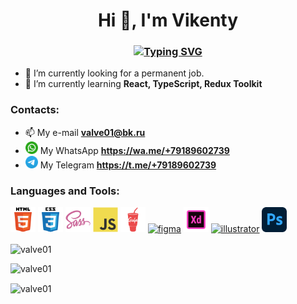 <h1 align="center">Hi 👋, I'm Vikenty</h1>


<h3 align="center"><a href="https://git.io/typing-svg"><img src="https://readme-typing-svg.herokuapp.com?font=Fira+Code&size=24&duration=4000&color=F0DB4F&background=0036C000&center=true&multiline=true&repeat=false&width=560&height=70&lines=I'm+Frontend+developer;And+i+love+creating+websites+and+UI" alt="Typing SVG" /></a></h3>

- 📝 I’m currently looking for a permanent job.
- 🌱 I’m currently learning **React, TypeScript, Redux Toolkit**

<h3 align="left">Contacts:</h3>

- 📫 My e-mail **valve01@bk.ru**
- <img src="./whatsapp-icon.svg" alt="whatsapp" width="20" height="20"/> My WhatsApp **https://wa.me/+79189602739**
- <img src="./telegram-icon.svg" alt="telegram" width="20" height="20"/> My Telegram **https://t.me/+79189602739**



<h3 align="left">Languages and Tools:</h3>
<p align="left"> 
<a href="https://www.w3.org/html/" target="_blank" rel="noreferrer"> <img src="https://raw.githubusercontent.com/devicons/devicon/master/icons/html5/html5-original-wordmark.svg" alt="html5" width="40" height="40"/></a>
<a href="https://www.w3schools.com/css/" target="_blank" rel="noreferrer"> <img src="https://raw.githubusercontent.com/devicons/devicon/master/icons/css3/css3-original-wordmark.svg" alt="css3" width="40" height="40"/></a>
<a href="https://sass-lang.com" target="_blank" rel="noreferrer"> <img src="https://raw.githubusercontent.com/devicons/devicon/master/icons/sass/sass-original.svg" alt="sass" width="40" height="40"/></a> 
<a href="https://developer.mozilla.org/en-US/docs/Web/JavaScript" target="_blank" rel="noreferrer"> <img src="https://raw.githubusercontent.com/devicons/devicon/master/icons/javascript/javascript-original.svg" alt="javascript" width="40" height="40"/></a> 
<a href="https://gulpjs.com" target="_blank" rel="noreferrer"> <img src="https://raw.githubusercontent.com/devicons/devicon/master/icons/gulp/gulp-plain.svg" alt="gulp" width="40" height="40"/></a> 
<a href="https://www.figma.com/" target="_blank" rel="noreferrer"> <img src="https://www.vectorlogo.zone/logos/figma/figma-icon.svg" alt="figma" width="40" height="40"/></a> 
<a href="https://www.adobe.com/products/xd.html" target="_blank" rel="noreferrer"> <img src="./adobe-xd.png" alt="xd" width="40" height="40"/></a> 
<a href="https://www.adobe.com/in/products/illustrator.html" target="_blank" rel="noreferrer"> <img src="https://www.vectorlogo.zone/logos/adobe_illustrator/adobe_illustrator-icon.svg" alt="illustrator" width="40" height="40"/></a> 
<a href="https://www.photoshop.com/en" target="_blank" rel="noreferrer"> <img src="./Photoshop.svg" alt="photoshop" width="40" height="40"/></a> 

</p>



<p><img align="center" src="https://github-readme-stats.vercel.app/api/top-langs?username=valve01&show_icons=true&card_width=846&locale=en&layout=compact&theme=slateorange" alt="valve01" /></p>

<p>&nbsp;<img align="left" src="https://github-readme-stats.vercel.app/api?username=valve01&card_width=400&show_icons=true&locale=en&theme=slateorange" alt="valve01" /></p>

<p><img align="center" src="https://github-readme-streak-stats.herokuapp.com/?user=valve01&card_width=400&theme=slateorange" alt="valve01" /></p>



<!-- <p>=====================================================</p> -->

<!-- <p align="left"> <img src="https://komarev.com/ghpvc/?username=valve01&label=Profile%20views&color=0e75b6&style=flat" alt="valve01" /> </p> -->

<!-- <p align="left"> <a href="https://github.com/ryo-ma/github-profile-trophy"><img src="https://github-profile-trophy.vercel.app/?username=valve01" alt="valve01" /></a> </p> -->






